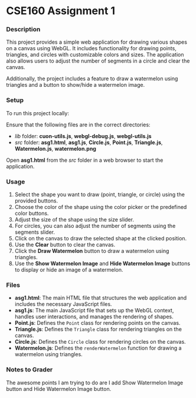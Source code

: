 # CSE160 Assignment 1

### Description
This project provides a simple web application for drawing various shapes on a canvas using WebGL. It includes functionality for drawing points, triangles, and circles with customizable colors and sizes. The application also allows users to adjust the number of segments in a circle and clear the canvas.

Additionally, the project includes a feature to draw a watermelon using triangles and a button to show/hide a watermelon image.

### Setup
To run this project locally:

Ensure that the following files are in the correct directories:
- *lib* folder: **cuon-utils.js**, **webgl-debug.js**, **webgl-utils.js**
- *src* folder: **asg1.html**, **asg1.js**, **Circle.js**, **Point.js**, **Triangle.js**, **Watermelon.js**, **watermelon.png**

Open **asg1.html** from the *src* folder in a web browser to start the application.

### Usage
1. Select the shape you want to draw (point, triangle, or circle) using the provided buttons.
2. Choose the color of the shape using the color picker or the predefined color buttons.
3. Adjust the size of the shape using the size slider.
4. For circles, you can also adjust the number of segments using the segments slider.
5. Click on the canvas to draw the selected shape at the clicked position.
6. Use the **Clear** button to clear the canvas.
7. Click the **Draw Watermelon** button to draw a watermelon using triangles.
8. Use the **Show Watermelon Image** and **Hide Watermelon Image** buttons to display or hide an image of a watermelon.

### Files
- **asg1.html**: The main HTML file that structures the web application and includes the necessary JavaScript files.
- **asg1.js**: The main JavaScript file that sets up the WebGL context, handles user interactions, and manages the rendering of shapes.
- **Point.js**: Defines the `Point` class for rendering points on the canvas.
- **Triangle.js**: Defines the `Triangle` class for rendering triangles on the canvas.
- **Circle.js**: Defines the `Circle` class for rendering circles on the canvas.
- **Watermelon.js**: Defines the `renderWatermelon` function for drawing a watermelon using triangles.

### Notes to Grader
The awesome points I am trying to do are I add Show Watermelon Image button and Hide Watermelon Image button.